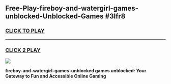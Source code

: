 
## Free-Play-fireboy-and-watergirl-games-unblocked-Unblocked-Games #3lfr8
<h3>
<a href="https://news.freeplayer.one?title=fireboy-and-watergirl-games-unblocked&ref=8M">CLICK TO PLAY</a></h3>
<hr>

<h3>
<a href="https://news.freeplayer.one?title=fireboy-and-watergirl-games-unblocked&ref=8M">CLICK 2 PLAY</a>
  
</h3>

<a href="https://news.freeplayer.one?title=fireboy-and-watergirl-games-unblocked&ref=8M"><img src="https://clearcache.store/games.png"></a>


**fireboy-and-watergirl-games-unblocked games unblocked: Your Gateway to Fun and Accessible Online Gaming**
